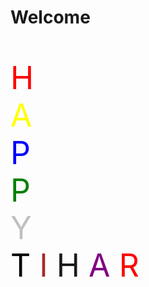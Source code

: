 <html>
  <head>
    <style>
      div{
        font-size:50px;
        }
      p0{ 
        color:red;
        }
      p1
      {color:yellow;
       }
      p2{
        color:blue;
        }
      p3{
        color:green;
        }
      p4{
        color:silver;
        }
      p5{
        color:black;
        }
      p6{
        color:brown;
        }
      p7{
        color:marron;
        }
      p8{
        color:purple;
        }
      p9{
        color:red;
        }
    </style>
  </head>
  
<h1>Welcome</h1>
<div>
  
<p0>H</p0>
<br>
<p1>A</p1>
<br>
<p2>P</p2>
<br>
<p3>P</p3>
<br>
<p4>Y</p4>
<br>
<p5>T</p5>
<p6>I</p6>
<p7>H</p7>
<p8>A</p8>
<p9>R</p9>
</div>
</html>
